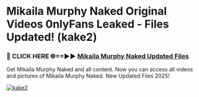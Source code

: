 # Mikaila Murphy Naked Original Videos 0nlyFans Leaked - Files Updated! (kake2)

<h3>🔴 CLICK HERE 🌐==►► <a href="https://tinyurl.com/yckcrads" rel="nofollow">Mikaila Murphy Naked Updated Files</a></h3>

Get Mikaila Murphy Naked and all content. Now you can access all videos and pictures of Mikaila Murphy Naked. New Updated Files 2025!

[![kake2](https://i.imgur.com/hpKpOFt.gif)](https://tinyurl.com/yckcrads)
